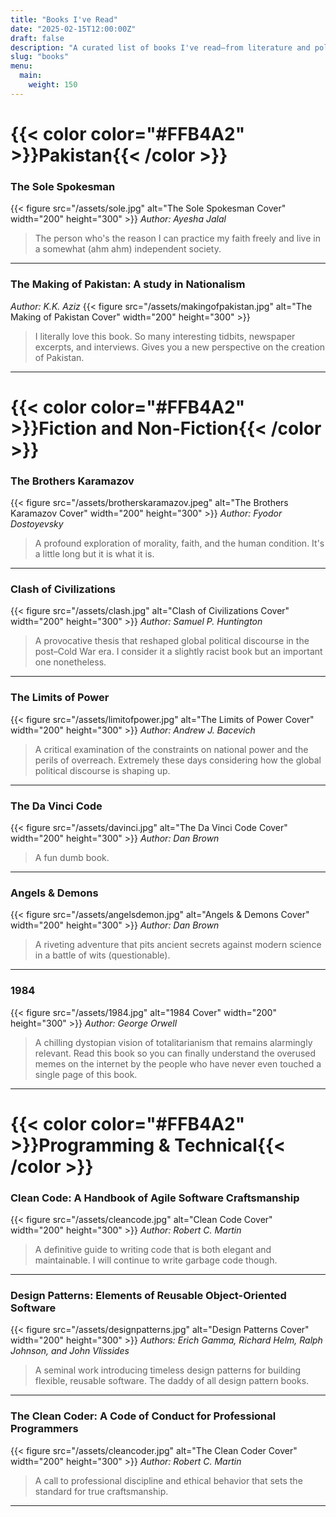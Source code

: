 ```yaml
---
title: "Books I've Read"
date: "2025-02-15T12:00:00Z"
draft: false
description: "A curated list of books I've read—from literature and politics to software development classics. I keep this list short for a good reason. I have read more books, please you have to trust me."
slug: "books"
menu:
  main:
    weight: 150
---
```

# {{< color color="#FFB4A2" >}}Pakistan{{< /color >}}

### The Sole Spokesman
{{< figure src="/assets/sole.jpg" alt="The Sole Spokesman Cover" width="200" height="300" >}}
*Author: Ayesha Jalal*  
> The person who's the reason I can practice my faith freely and live in a somewhat (ahm ahm) independent society. 

-------------------------------------------------------------------------------------------------------------------

### The Making of Pakistan: A study in Nationalism
*Author: K.K. Aziz*
{{< figure src="/assets/makingofpakistan.jpg" alt="The Making of Pakistan Cover" width="200" height="300" >}}
> I literally love this book. So many interesting tidbits, newspaper excerpts, and interviews. Gives you a new perspective on the creation of Pakistan.

-------------------------------------------------------------------------------------------------------------------
# {{< color color="#FFB4A2" >}}Fiction and Non-Fiction{{< /color >}}

### The Brothers Karamazov
{{< figure src="/assets/brotherskaramazov.jpeg" alt="The Brothers Karamazov Cover" width="200" height="300" >}}
*Author: Fyodor Dostoyevsky*  
> A profound exploration of morality, faith, and the human condition. It's a little long but it is what it is.

-------------------------------------------------------------------------------------------------------------------

### Clash of Civilizations
{{< figure src="/assets/clash.jpg" alt="Clash of Civilizations Cover" width="200" height="300" >}}
*Author: Samuel P. Huntington*  
> A provocative thesis that reshaped global political discourse in the post–Cold War era. I consider it a slightly racist book but an important one nonetheless.

-------------------------------------------------------------------------------------------------------------------

### The Limits of Power
{{< figure src="/assets/limitofpower.jpg" alt="The Limits of Power Cover" width="200" height="300" >}}
*Author: Andrew J. Bacevich*  
> A critical examination of the constraints on national power and the perils of overreach. Extremely these days considering how the global political discourse is shaping up.

-------------------------------------------------------------------------------------------------------------------

### The Da Vinci Code
{{< figure src="/assets/davinci.jpg" alt="The Da Vinci Code Cover" width="200" height="300" >}}
*Author: Dan Brown*  
> A fun dumb book.

-------------------------------------------------------------------------------------------------------------------

### Angels & Demons
{{< figure src="/assets/angelsdemon.jpg" alt="Angels & Demons Cover" width="200" height="300" >}}
*Author: Dan Brown*  
> A riveting adventure that pits ancient secrets against modern science in a battle of wits (questionable).

-------------------------------------------------------------------------------------------------------------------

### 1984
{{< figure src="/assets/1984.jpg" alt="1984 Cover" width="200" height="300" >}}
*Author: George Orwell*  
> A chilling dystopian vision of totalitarianism that remains alarmingly relevant. Read this book so you can finally understand the overused memes on the internet by the people who have never even touched a single page of this book.

-------------------------------------------------------------------------------------------------------------------

# {{< color color="#FFB4A2" >}}Programming & Technical{{< /color >}}

### Clean Code: A Handbook of Agile Software Craftsmanship
{{< figure src="/assets/cleancode.jpg" alt="Clean Code Cover" width="200" height="300" >}}
*Author: Robert C. Martin*  
> A definitive guide to writing code that is both elegant and maintainable. I will continue to write garbage code though. 

-------------------------------------------------------------------------------------------------------------------

### Design Patterns: Elements of Reusable Object-Oriented Software
{{< figure src="/assets/designpatterns.jpg" alt="Design Patterns Cover" width="200" height="300" >}}
*Authors: Erich Gamma, Richard Helm, Ralph Johnson, and John Vlissides*  
> A seminal work introducing timeless design patterns for building flexible, reusable software. The daddy of all design pattern books.

-------------------------------------------------------------------------------------------------------------------

### The Clean Coder: A Code of Conduct for Professional Programmers
{{< figure src="/assets/cleancoder.jpg" alt="The Clean Coder Cover" width="200" height="300" >}}
*Author: Robert C. Martin*  
> A call to professional discipline and ethical behavior that sets the standard for true craftsmanship.

---


